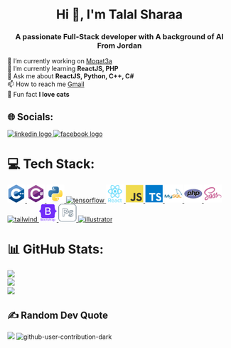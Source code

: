 
  

<h1  align="center">Hi 👋, I'm Talal Sharaa</h1>

<h3  align="center">A passionate Full-Stack developer with A background of AI From Jordan</h3>

🔭 I’m currently working on [Moqat3a](https://github.com/Talal-Sharaa/Moqat3a)<br>🌱 I’m currently learning **ReactJS, PHP**  <br>💬 Ask me about **ReactJS, Python, C++, C#** <br>📫 How to reach me [Gmail](talal.i.sharaa@gmail.com)<br>🎲 Fun fact **I love cats**  


## 🌐 Socials:
<div  align="left">
<a  href="https://www.linkedin.com/in/talal-alsharaa-0652b7202/"  target="_blank">
<img  src="https://raw.githubusercontent.com/maurodesouza/profile-readme-generator/master/src/assets/icons/social/linkedin/default.svg"  width="52"  height="40"  alt="linkedin logo"  />
</a>
<a  href="https://www.facebook.com/talal.sharaa"  target="_blank">
<img  src="https://raw.githubusercontent.com/maurodesouza/profile-readme-generator/master/src/assets/icons/social/facebook/default.svg"  width="52"  height="40"  alt="facebook logo"  />
</a>

</div>

# 💻 Tech Stack:
<p  align="left"> 
  <a  href="https://www.w3schools.com/cpp/"  target="_blank"  rel="noreferrer">  <img  src="https://raw.githubusercontent.com/devicons/devicon/master/icons/cplusplus/cplusplus-original.svg"  alt="cplusplus"  width="40"  height="40"/>  </a>
<a  href="https://www.w3schools.com/cs/"  target="_blank"  rel="noreferrer">  <img  src="https://raw.githubusercontent.com/devicons/devicon/master/icons/csharp/csharp-original.svg"  alt="csharp"  width="40"  height="40"/>  </a>
<a  href="https://www.python.org"  target="_blank"  rel="noreferrer">  <img  src="https://raw.githubusercontent.com/devicons/devicon/master/icons/python/python-original.svg"  alt="python"  width="40"  height="40"/>  </a> 
<a  href="https://www.tensorflow.org"  target="_blank"  rel="noreferrer">  <img  src="https://www.vectorlogo.zone/logos/tensorflow/tensorflow-icon.svg"  alt="tensorflow"  width="40"  height="40"/>  </a>  
<a  href="https://reactjs.org/"  target="_blank"  rel="noreferrer">  <img  src="https://raw.githubusercontent.com/devicons/devicon/master/icons/react/react-original-wordmark.svg"  alt="react"  width="40"  height="40"/>  </a>  
<a  href="https://developer.mozilla.org/en-US/docs/Web/JavaScript"  target="_blank"  rel="noreferrer">  <img  src="https://raw.githubusercontent.com/devicons/devicon/master/icons/javascript/javascript-original.svg"  alt="javascript"  width="40"  height="40"/>  </a>  
<a  href="https://www.typescriptlang.org/"  target="_blank"  rel="noreferrer">  <img  src="https://raw.githubusercontent.com/devicons/devicon/master/icons/typescript/typescript-original.svg"  alt="typescript"  width="40"  height="40"/>  </a> 
<a  href="https://www.mysql.com/"  target="_blank"  rel="noreferrer">  <img  src="https://raw.githubusercontent.com/devicons/devicon/master/icons/mysql/mysql-original-wordmark.svg"  alt="mysql"  width="40"  height="40"/>  </a>  
<a  href="https://www.php.net"  target="_blank"  rel="noreferrer">  <img  src="https://raw.githubusercontent.com/devicons/devicon/master/icons/php/php-original.svg"  alt="php"  width="40"  height="40"/>  </a>   
<a  href="https://sass-lang.com"  target="_blank"  rel="noreferrer">  <img  src="https://raw.githubusercontent.com/devicons/devicon/master/icons/sass/sass-original.svg"  alt="sass"  width="40"  height="40"/>  </a>  
<a  href="https://tailwindcss.com/"  target="_blank"  rel="noreferrer">  <img  src="https://www.vectorlogo.zone/logos/tailwindcss/tailwindcss-icon.svg"  alt="tailwind"  width="40"  height="40"/>  </a>  
<a  href="https://getbootstrap.com"  target="_blank"  rel="noreferrer">  <img  src="https://raw.githubusercontent.com/devicons/devicon/master/icons/bootstrap/bootstrap-plain-wordmark.svg"  alt="bootstrap"  width="40"  height="40"/>  </a> 
<a  href="https://www.photoshop.com/en"  target="_blank"  rel="noreferrer">  <img  src="https://raw.githubusercontent.com/devicons/devicon/master/icons/photoshop/photoshop-line.svg"  alt="photoshop"  width="40"  height="40"/>  </a>  
<a  href="https://www.adobe.com/in/products/illustrator.html"  target="_blank"  rel="noreferrer">  <img  src="https://www.vectorlogo.zone/logos/adobe_illustrator/adobe_illustrator-icon.svg"  alt="illustrator"  width="40"  height="40"/>  </a>  
</p>

# 📊 GitHub Stats:
![](https://github-readme-stats.vercel.app/api?username=talal-sharaa&theme=blueberry&hide_border=false&include_all_commits=false&count_private=false)<br/>
![](https://github-readme-streak-stats.herokuapp.com/?user=talal-sharaa&theme=blueberry&hide_border=false)<br/>
![](https://github-readme-stats.vercel.app/api/top-langs/?username=talal-sharaa&theme=blueberry&hide_border=false&include_all_commits=false&count_private=false&layout=compact)

## ✍️ Random Dev Quote
![](https://quotes-github-readme.vercel.app/api?type=horizontal&theme=radical)
![github-user-contribution-dark](https://github.com/Talal-Sharaa/Talal-Sharaa/assets/116476361/e34e4b20-1531-43ec-98a6-51e53ff96ac6)
